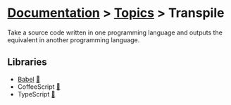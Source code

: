 # [Documentation](../README.md) > [Topics](README.md) > Transpile

Take a source code written in one programming language and outputs the equivalent in another programming language.

## Libraries

  + [Babel](../elements/babel.md) [🔗](https://babeljs.io/)
  + CoffeeScript [🔗](http://coffeescript.org/)
  + TypeScript [🔗](https://www.typescriptlang.org/)